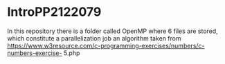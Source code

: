 # IntroPP2122079

In this repository there is a folder called OpenMP where 6 files are stored, which constitute a parallelization job an algorithm taken from https://www.w3resource.com/c-programming-exercises/numbers/c-numbers-exercise- 5.php
